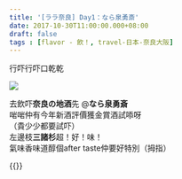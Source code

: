 ```yaml
---
title: '[ララ奈良] Day1：なら泉勇斎'
date: 2017-10-30T11:00:00.000+08:00
draft: false
tags : [flavor - 飲！, travel-日本-奈良大阪]
---
```


行吓行吓口乾乾  

![](/images/nara1c.jpg)

去飲吓**奈良の地酒**先 @**なら泉勇斎**  
啱啱仲有今年新酒評價獲金賞酒試㖭呀  
（貴少少都要試吓）  
左邊枝**三諸杉**超！好！味！  
氣味香味道醇個after taste仲要好特別（拇指） 
  
{{<nara>}}
